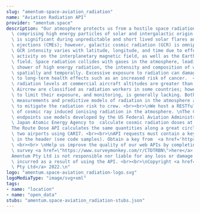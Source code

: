 ```yaml
---
slug: "amentum-space-aviation_radiation"
name: "Aviation Radiation API"
provider: "amentum.space"
description: "Our atmosphere protects us from a hostile space radiation environment\
  \ comprising high energy particles of solar and intergalactic origin. Solar radiation\
  \ is significant during unpredictable and short lived solar flares and coronal mass\
  \ ejections (CMEs); however, galactic cosmic radiation (GCR) is omnipresent. The\
  \ GCR intensity varies with latitude, longitude, and time due to effects of solar\
  \ activity on the interplanetary magnetic field, as well as the Earth's magnetic\
  \ field. Space radiation collides with gases in the atmosphere, leading to a complex\
  \ shower of high energy radiation, the intensity and composition of which varies\
  \ spatially and temporally. Excessive exposure to radiation can damage DNA and lead\
  \ to long-term health effects such as an increased risk of cancer.  <br><br> Resulting\
  \ radiation levels at commercial aircraft altitudes are greater than at sea level.\
  \ Aircrew are classified as radiation workers in some countries; however, planning\
  \ to limit their exposure, and monitoring, is generally lacking. Both real-time\
  \ measurements and predictive models of radiation in the atmosphere are important\
  \ to mitigate the radiation risk to crew. <br><br>\nWe host a RESTful API to models\
  \ of cosmic ray induced ionising radiation in the atmosphere. \nThe CARI7 and PARMA\
  \ endpoints use models developed by the US Federal Aviation Administration and the\
  \ Japan Atomic Energy Agency to  calculate cosmic radiation doses at a point. \n\
  The Route Dose API calculates the same quantities along a great circle route between\
  \ two airports using CARI7. <br><br>\nAPI requests must contain a key \"API-Key\"\
  \ in the header (see code samples). Obtain a key from  <a href='https://developer.amentum.io'>here</a>.\
  \ <br><br> \nHelp us improve the quality of our web APIs by completing our 2 minute\
  \ survey <a href=\"https://www.surveymonkey.com/r/CTDTRBN\">here</a>.<br><br>\n\
  Amentum Pty Ltd is not responsible nor liable for any loss or damage of any sort\
  \ incurred as a result of using the API. <br><br>\nCopyright <a href='https://amentum.space'>Amentum\
  \ Pty Ltd</a> 2022.\n"
logo: "amentum.space-aviation_radiation-logo.svg"
logoMediaType: "image/svg+xml"
tags:
- name: "location"
- name: "open_data"
stubs: "amentum.space-aviation_radiation-stubs.json"
---
```

